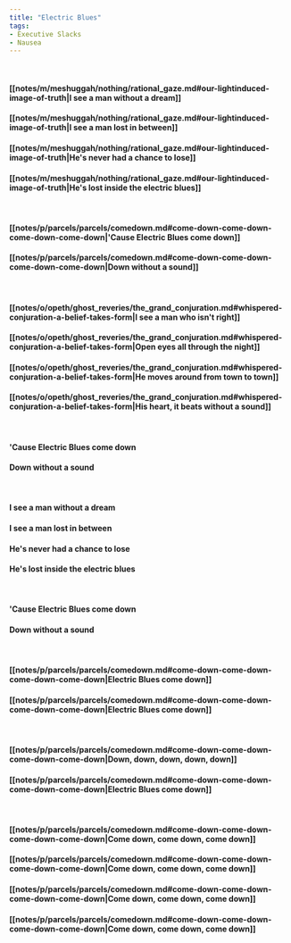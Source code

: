 ```yaml
---
title: "Electric Blues"
tags:
- Executive Slacks
- Nausea
---
```

&nbsp;
#### [[notes/m/meshuggah/nothing/rational_gaze.md#our-lightinduced-image-of-truth|I see a man without a dream]]
#### [[notes/m/meshuggah/nothing/rational_gaze.md#our-lightinduced-image-of-truth|I see a man lost in between]]
#### [[notes/m/meshuggah/nothing/rational_gaze.md#our-lightinduced-image-of-truth|He's never had a chance to lose]]
#### [[notes/m/meshuggah/nothing/rational_gaze.md#our-lightinduced-image-of-truth|He's lost inside the electric blues]]
&nbsp;
#### [[notes/p/parcels/parcels/comedown.md#come-down-come-down-come-down-come-down|'Cause  Electric Blues come down]]
#### [[notes/p/parcels/parcels/comedown.md#come-down-come-down-come-down-come-down|Down without a sound]]
&nbsp;
#### [[notes/o/opeth/ghost_reveries/the_grand_conjuration.md#whispered-conjuration-a-belief-takes-form|I see a man who isn't right]]
#### [[notes/o/opeth/ghost_reveries/the_grand_conjuration.md#whispered-conjuration-a-belief-takes-form|Open eyes all through the night]]
#### [[notes/o/opeth/ghost_reveries/the_grand_conjuration.md#whispered-conjuration-a-belief-takes-form|He moves around from town to town]]
#### [[notes/o/opeth/ghost_reveries/the_grand_conjuration.md#whispered-conjuration-a-belief-takes-form|His heart, it beats without a sound]]
&nbsp;
#### 'Cause  Electric Blues come down
#### Down without a sound
&nbsp;
#### I see a man without a dream
#### I see a man lost in between
#### He's never had a chance to lose
#### He's lost inside the electric blues
&nbsp;
#### 'Cause  Electric Blues come down
#### Down without a sound
&nbsp;
#### [[notes/p/parcels/parcels/comedown.md#come-down-come-down-come-down-come-down|Electric Blues come down]]
#### [[notes/p/parcels/parcels/comedown.md#come-down-come-down-come-down-come-down|Electric Blues come down]]
&nbsp;
#### [[notes/p/parcels/parcels/comedown.md#come-down-come-down-come-down-come-down|Down, down, down, down, down]]
#### [[notes/p/parcels/parcels/comedown.md#come-down-come-down-come-down-come-down|Electric Blues come down]]
&nbsp;
#### [[notes/p/parcels/parcels/comedown.md#come-down-come-down-come-down-come-down|Come down, come down, come down]]
#### [[notes/p/parcels/parcels/comedown.md#come-down-come-down-come-down-come-down|Come down, come down, come down]]
#### [[notes/p/parcels/parcels/comedown.md#come-down-come-down-come-down-come-down|Come down, come down, come down]]
#### [[notes/p/parcels/parcels/comedown.md#come-down-come-down-come-down-come-down|Come down, come down, come down]]
